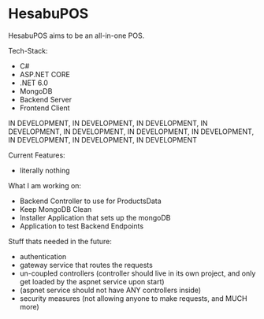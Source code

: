 # HesabuPOS
HesabuPOS aims to be an all-in-one POS.

Tech-Stack:
- C#
- ASP.NET CORE
- .NET 6.0
- MongoDB
- Backend Server
- Frontend Client

IN DEVELOPMENT, IN DEVELOPMENT, IN DEVELOPMENT, IN DEVELOPMENT, IN DEVELOPMENT, IN DEVELOPMENT, IN DEVELOPMENT, IN DEVELOPMENT, IN DEVELOPMENT, IN DEVELOPMENT

Current Features:
- literally nothing

What I am working on:
- Backend Controller to use for ProductsData
- Keep MongoDB Clean
- Installer Application that sets up the mongoDB
- Application to test Backend Endpoints

Stuff thats needed in the future:
- authentication
- gateway service that routes the requests
- un-coupled controllers (controller should live in its own project, and only get loaded by the aspnet service upon start)
- (aspnet service should not have ANY controllers inside)
- security measures (not allowing anyone to make requests, and MUCH more)
